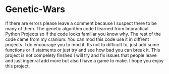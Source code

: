 # Genetic-Wars
If there are errors please leave a comment because I suspect there to be many of them. The genetic algorithm code I learned from Impractical Python Projects so if the code looks familiar you know why. The rest of the code came from my cranium. You can mod this code use it in diffrent projects. I do encourage you to mod it. Its not to difficult to, just add some functions or if statments or just try and see how bad you can break it. This project is not compelety finshed I will try and fix issues that people leave and just ingenral add more but also I have a game to make. I hope you enjoy this project.        
